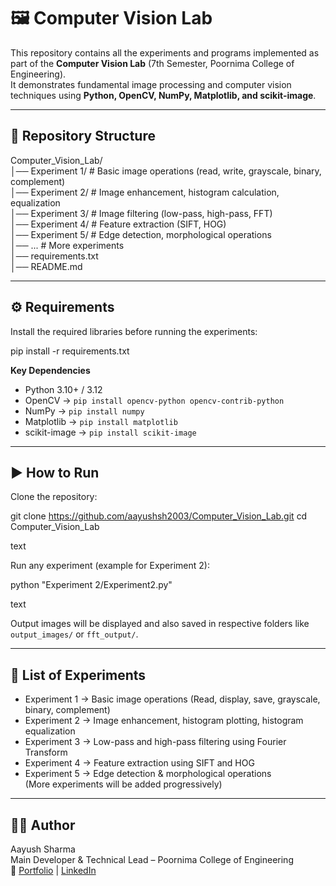 # 🖼️ Computer Vision Lab

This repository contains all the experiments and programs implemented as part of the **Computer Vision Lab** (7th Semester, Poornima College of Engineering).  
It demonstrates fundamental image processing and computer vision techniques using **Python, OpenCV, NumPy, Matplotlib, and scikit-image**.

---

## 📂 Repository Structure

Computer_Vision_Lab/  
│── Experiment 1/  # Basic image operations (read, write, grayscale, binary, complement)  
│── Experiment 2/  # Image enhancement, histogram calculation, equalization  
│── Experiment 3/  # Image filtering (low-pass, high-pass, FFT)  
│── Experiment 4/  # Feature extraction (SIFT, HOG)  
│── Experiment 5/  # Edge detection, morphological operations  
│── ...            # More experiments  
│── requirements.txt  
│── README.md  

---

## ⚙️ Requirements
Install the required libraries before running the experiments:

pip install -r requirements.txt

**Key Dependencies**  
- Python 3.10+ / 3.12  
- OpenCV → `pip install opencv-python opencv-contrib-python`  
- NumPy → `pip install numpy`  
- Matplotlib → `pip install matplotlib`  
- scikit-image → `pip install scikit-image`  

---

## ▶️ How to Run
Clone the repository:

git clone https://github.com/aayushsh2003/Computer_Vision_Lab.git
cd Computer_Vision_Lab

text

Run any experiment (example for Experiment 2):

python "Experiment 2/Experiment2.py"

text

Output images will be displayed and also saved in respective folders like `output_images/` or `fft_output/`.

---

## 📖 List of Experiments
- Experiment 1 → Basic image operations (Read, display, save, grayscale, binary, complement)  
- Experiment 2 → Image enhancement, histogram plotting, histogram equalization  
- Experiment 3 → Low-pass and high-pass filtering using Fourier Transform  
- Experiment 4 → Feature extraction using SIFT and HOG  
- Experiment 5 → Edge detection & morphological operations  
(More experiments will be added progressively)

---

## 👨‍💻 Author
Aayush Sharma  
Main Developer & Technical Lead – Poornima College of Engineering  
📌 [Portfolio](https://aiclassof26.vercel.app/portfolio/aayush-sharma) | [LinkedIn](https://www.linkedin.com/in/aayush-sharma-a44062299)



